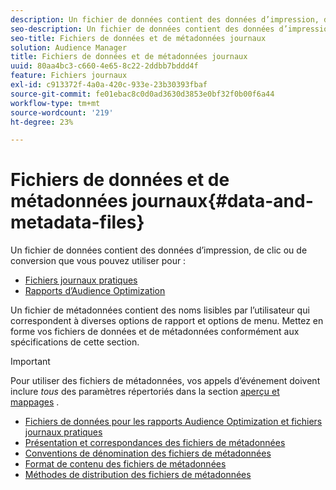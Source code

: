 ```yaml
---
description: Un fichier de données contient des données d’impression, de clic ou de conversion que vous pouvez utiliser dans les rapports d’Audience Optimization et pour les fichiers journaux pratiques. Un fichier de métadonnées contient des noms lisibles par l’utilisateur qui correspondent à diverses options de rapport et options de menu. Mettez en forme vos fichiers de données et de métadonnées conformément aux spécifications de cette section.
seo-description: Un fichier de données contient des données d’impression, de clic ou de conversion que vous pouvez utiliser dans les rapports d’Audience Optimization et pour les fichiers journaux pratiques. Un fichier de métadonnées contient des noms lisibles par l’utilisateur qui correspondent à diverses options de rapport et options de menu. Mettez en forme vos fichiers de données et de métadonnées conformément aux spécifications de cette section.
seo-title: Fichiers de données et de métadonnées journaux
solution: Audience Manager
title: Fichiers de données et de métadonnées journaux
uuid: 80aa4bc3-c660-4e65-8c22-2ddbb7bddd4f
feature: Fichiers journaux
exl-id: c913372f-4a0a-420c-933e-23b30393fbaf
source-git-commit: fe01ebac8c0d0ad3630d3853e0bf32f0b00f6a44
workflow-type: tm+mt
source-wordcount: '219'
ht-degree: 23%

---
```


# Fichiers de données et de métadonnées journaux{#data-and-metadata-files}

Un fichier de données contient des données d’impression, de clic ou de conversion que vous pouvez utiliser pour :

* [Fichiers journaux pratiques](/help/using/integration/media-data-integration/actionable-log-files.md)
* [Rapports d’Audience Optimization](/help/using/reporting/audience-optimization-reports/audience-optimization-reports.md)

Un fichier de métadonnées contient des noms lisibles par l’utilisateur qui correspondent à diverses options de rapport et options de menu. Mettez en forme vos fichiers de données et de métadonnées conformément aux spécifications de cette section.

>[!IMPORTANT]
>
>Pour utiliser des fichiers de métadonnées, vos appels d’événement doivent inclure *tous* des paramètres répertoriés dans la section [aperçu et mappages](../../../reporting/audience-optimization-reports/metadata-files-intro/metadata-file-overview.md) .

* [Fichiers de données pour les rapports Audience Optimization et fichiers journaux pratiques](/help/using/reporting/audience-optimization-reports/metadata-files-intro/datafiles-intro.md)
* [Présentation et correspondances des fichiers de métadonnées](/help/using/reporting/audience-optimization-reports/metadata-files-intro/metadata-file-overview.md)
* [Conventions de dénomination des fichiers de métadonnées](/help/using/reporting/audience-optimization-reports/metadata-files-intro/metadata-file-names.md)
* [Format de contenu des fichiers de métadonnées](/help/using/reporting/audience-optimization-reports/metadata-files-intro/metadata-file-contents.md)
* [Méthodes de distribution des fichiers de métadonnées](/help/using/reporting/audience-optimization-reports/metadata-files-intro/metadata-delivery-methods.md)
